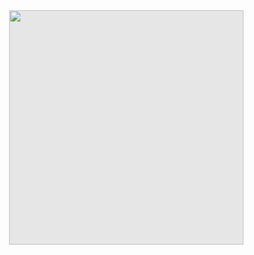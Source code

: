 <img style="display: block;-webkit-user-select: none;margin: auto;cursor: zoom-in;background-color: hsl(0, 0%, 90%);transition: background-color 300ms;" src="https://img.icons8.com/ios/512/c-plus-plus-logo.png" width="375" height="375">